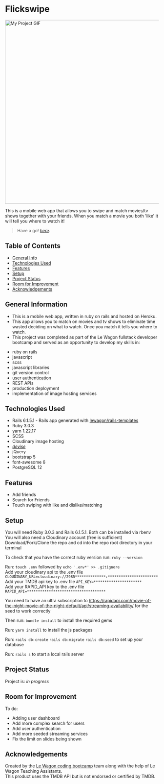 # Flickswipe

<img src="./app/assets/images/Untitled ‑ Made with FlexClip.gif" alt="My Project GIF" width="1000" height="600">

This is a mobile web app that allows you to swipe and match movies/tv shows together with your friends.
When you match a movie you both 'like' it will tell you where to watch it!

> Have a go! [_here_](https://www.flickswipe.org). <!-- If you have the project hosted somewhere, include the link here. -->
## Table of Contents

- [General Info](#general-information)
- [Technologies Used](#technologies-used)
- [Features](#features)
- [Setup](#setup)
- [Project Status](#project-status)
- [Room for Improvement](#room-for-improvement)
- [Acknowledgements](#acknowledgements)

<!-- * [License](#license) -->

## General Information

- This is a mobile web app, written in ruby on rails and hosted on Heroku.
- This app allows you to match on movies and tv shows to eliminate time wasted deciding on what to watch. Once you match it tells you where to watch.
- This project was completed as part of the Le Wagon fullstack developer bootcamp and served as an opportunity to develop my skills in:

* ruby on rails
* javascript
* scss
* javascript libraries
* git version control
* user authentication
* REST APIs
* production deployment
* implementation of image hosting services

## Technologies Used

- Rails 6.1.5.1 - Rails app generated with [lewagon/rails-templates](https://github.com/lewagon/rails-templates)
- Ruby 3.0.3
- yarn 1.22.17
- SCSS
- Cloudinary image hosting
- [_devise_](https://github.com/plataformatec/devise/)
- jQuery
- bootstrap 5
- font-awesome 6
- PostgreSQL 12

## Features

- Add friends
- Search for Friends
- Touch swiping with like and dislike/matching

## Setup

You will need Ruby 3.0.3 and Rails 6.1.5.1. Both can be installed via rbenv
You will also need a Cloudinary account (free is sufficient)
Download/Fork/Clone the repo and cd into the repo root directory in your terminal

To check that you have the correct ruby version run:
`ruby --version`

Run: `touch .env` followed by `echo '.env*' >> .gitignore` <br>
Add your cloudinary api to the .env file `CLOUDINARY_URL=cloudinary://2985**************:***********************`<br>
Add your TMDB api key to .env file `API_KEY=**********************`<br>
Add your RAPID_API key to the .env file `RAPID_API=************************************`<br>

You need to have an ultra subscription to https://rapidapi.com/movie-of-the-night-movie-of-the-night-default/api/streaming-availability/
for the seed to work correctly

Then run:
`bundle install`
to install the required gems

Run:
`yarn install`
to install the js packages

Run:
`rails db:create`
`rails db:migrate`
`rails db:seed`
to set up your database

Run:
`rails s`
to start a local rails server

## Project Status

Project is: _in progress_

## Room for Improvement

To do:

- Adding user dashboard
- Add more complex search for users
- Add user authentication
- Add more seeded streaming services
- Fix the limit on slides being shown

## Acknowledgements
Created by the [Le Wagon coding bootcamp](https://www.lewagon.com) team along with the help of Le Wagon Teaching Assistants.<br>
This product uses the TMDB API but is not endorsed or certified by TMDB.
